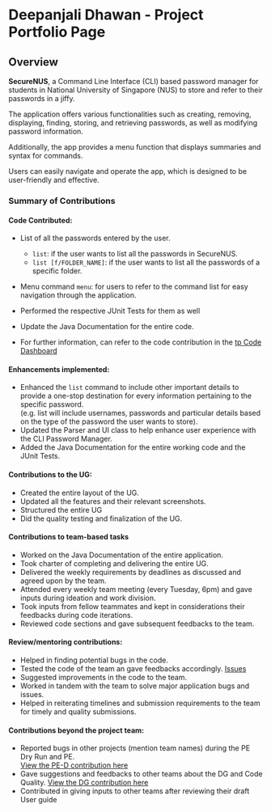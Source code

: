 # Deepanjali Dhawan - Project Portfolio Page

## Overview
**SecureNUS**, a Command Line Interface (CLI) based password manager for students in National University of
Singapore (NUS) to store and refer to their passwords in a jiffy.

The application offers various functionalities such as creating, removing, displaying, finding, storing, and 
retrieving passwords, as well as modifying password information.

Additionally, the app provides a menu function that displays summaries and syntax for commands.

Users can easily navigate and operate the app, which is designed to be user-friendly and effective. 

### Summary of Contributions
#### Code Contributed: 
* List of all the passwords entered by the user. 
  * `list`: if the user wants to list all the passwords in SecureNUS. 
  * `list [f/FOLDER_NAME]`: if the user wants to list all the passwords of a specific folder. 
* Menu command `menu`: for users to refer to the command list for easy navigation through the application.
* Performed the respective JUnit Tests for them as well
* Update the Java Documentation for the entire code.


* For further information, can refer to the code contribution in the 
[tp Code Dashboard](https://nus-cs2113-ay2223s2.github.io/tp-dashboard/?search=deepanjalidhawan&breakdown=true)

#### Enhancements implemented:
* Enhanced the `list` command to include other important details to provide a one-stop destination for every 
information pertaining to the specific password.\
(e.g. list will include usernames, passwords and particular details based on the type of the password the user wants
to store).
* Updated the Parser and UI class to help enhance user experience with the CLI Password Manager.
* Added the Java Documentation for the entire working code and the JUnit Tests.

#### Contributions to the UG:
* Created the entire layout of the UG. 
* Updated all the features and their relevant screenshots.
* Structured the entire UG
* Did the quality testing and finalization of the UG.

#### Contributions to team-based tasks
* Worked on the Java Documentation of the entire application.
* Took charter of completing and delivering the entire UG.
* Delivered the weekly requirements by deadlines as discussed and agreed upon by the team. 
* Attended every weekly team meeting (every Tuesday, 6pm) and gave inputs during ideation and work division.
* Took inputs from fellow teammates and kept in considerations their feedbacks during code iterations.
* Reviewed code sections and gave subsequent feedbacks to the team.

#### Review/mentoring contributions: 
* Helped in finding potential bugs in the code.
* Tested the code of the team an gave feedbacks accordingly.
[Issues](https://github.com/AY2223S2-CS2113-T15-2/tp/issues?q=is%3Aissue+author%3ADeepanjaliDhawan+is%3Aclosed)
* Suggested improvements in the code to the team. 
* Worked in tandem with the team to solve major application bugs and issues.
* Helped in reiterating timelines and submission requirements to the team for timely and quality submissions. 

#### Contributions beyond the project team:
* Reported bugs in other projects (mention team names) during the PE Dry Run and PE.\
[View the PE-D contribution here](https://github.com/DeepanjaliDhawan/ped/issues)
* Gave suggestions and feedbacks to other teams about the DG and Code Quality.
[View the DG contribution here](https://github.com/nus-cs2113-AY2223S2/tp/pull/20/files)
* Contributed in giving inputs to other teams after reviewing their draft User guide



